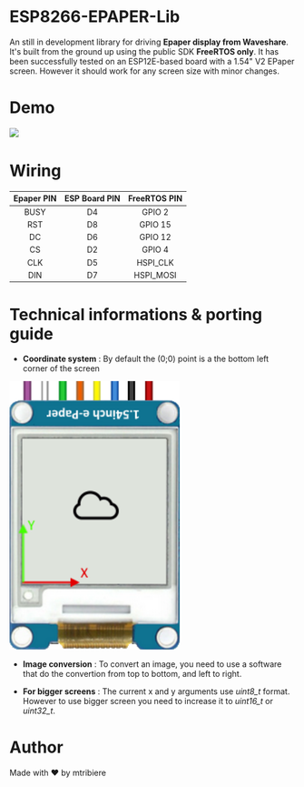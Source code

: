 # ESP8266-EPAPER-Lib
An still in development library for driving <b>Epaper display from Waveshare</b>. It's built from the ground up using the public SDK <b>FreeRTOS only</b>.
It has been successfully tested on an ESP12E-based board with a 1.54" V2 EPaper screen. However it should work for any screen size with minor changes.

# Demo
<img src="Pics/IMG_20210103_182554.jpg" width="600">

# Wiring
| Epaper PIN | ESP Board PIN | FreeRTOS PIN
| :---: | :---: | :---: |
| BUSY | D4 | GPIO 2 |
| RST | D8 | GPIO 15 |
| DC | D6 | GPIO 12 |
| CS | D2 | GPIO 4 |
| CLK | D5 | HSPI_CLK |
| DIN | D7 | HSPI_MOSI |

# Technical informations & porting guide
* **Coordinate system** : By default the (0;0) point is a the bottom left corner of the screen
<img src="Pics/Epaper_schema.png" width="300">

* **Image conversion** : To convert an image, you need to use a software that do the convertion from top to bottom, and left to right.

* **For bigger screens** : The current x and y arguments use _uint8_t_ format. However to use bigger screen you need to increase it to _uint16_t_ or _uint32_t_.

# Author
Made with ❤️ by mtribiere

